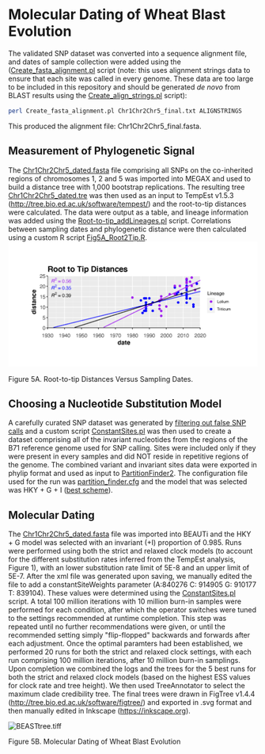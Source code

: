 # Molecular Dating of Wheat Blast Evolution
The validated SNP dataset was converted into a sequence alignment file, and dates of sample collection were added using the ([Create_fasta_alignment.pl](/Fig5/scripts/Create_fasta_alignment.pl) script (note: this uses alignment strings data to ensure that each site was called in every genome. These data are too large to be included in this repository and should be generated *de novo* from BLAST results using the [Create_align_strings.pl](/scripts/Create_align_strings.pl) script):
```bash
perl Create_fasta_alignment.pl Chr1Chr2Chr5_final.txt ALIGNSTRINGS
```
This produced the alignment file: Chr1Chr2Chr5_final.fasta.

## Measurement of Phylogenetic Signal
The [Chr1Chr2Chr5_dated.fasta](/Fig5/data/Chr1Chr2Chr5_dated.fasta) file comprising all SNPs on the co-inherited regions of chromosomes 1, 2 and 5 was imported into MEGAX and used to build a distance tree with 1,000 bootstrap replications. The resulting tree [Chr1Chr2Chr5_dated.tre](/Fig5/data/Chr1Chr2Chr5_dated.tre) was then used as an input to TempEst v1.5.3 (http://tree.bio.ed.ac.uk/software/tempest/) and the root-to-tip distances were calculated. The data were output as a table, and lineage information was added using the [Root-to-tip_addLineages.pl](/Fig5/scripts/Root-to-tip_addLineages.pl) script. Correlations between sampling dates and phylogenetic distance were then calculated using a custom R script [Fig5A_Root2Tip.R](/Fig5/scripts/Fig5A_Root2Tip.R). 
![Root2Tip.tiff](/Fig5/Root2Tip.tiff)

Figure 5A. Root-to-tip Distances Versus Sampling Dates.
## Choosing a Nucleotide Substitution Model
A carefully curated SNP dataset was generated by [filtering out false SNP calls](/VariantCalling.md##-filtering-to-remove-false-snp-calls) and a custom script [ConstantSites.pl](/Fig5/scripts/ConstantSites.pl) was then used to create a dataset comprising all of the invariant nucleotides from the regions of the B71 reference genome used for SNP calling. Sites were included only if they were present in every samples and did NOT reside in repetitive regions of the genome. The combined variant and invariant sites data were exported in phylip format and used as input to [PartitionFinder2](https://github.com/brettc/partitionfinder). The configuration file used for the run was [partition_finder.cfg](/Fig5/data/partition_finder.cfg) and the model that was selected was HKY + G + I ([best scheme](/Fig5/data/best_scheme.txt)).
## Molecular Dating
The [Chr1Chr2Chr5_dated.fasta](/Fig5/data/Chr1Chr2Chr5_dated.fasta) file was imported into BEAUTi and the HKY + G model was selected with an invariant (+I) proportion of 0.985. Runs were performed using both the strict and relaxed clock models (to account for the different substitution rates inferred from the TempEst analysis, Figure 1), with an lower substitution rate limit of 5E-8 and an upper limit of 5E-7. After the xml file was generated upon saving, we manually edited the file to add a constantSiteWeights parameter (A:840276 C: 914905 G: 910177 T: 839104). These values were determined using the [ConstantSites.pl](Fig5/scripts/ConstantSites.pl) script. A total 100 million iterations with 10 million burn-in samples were performed for each condition, after which the operator switches were tuned to the settings recommended at runtime completion. This step was repeated until no further recommendations were given, or until the recommended setting simply "flip-flopped" backwards and forwards after each adjustment. Once the optimal paramters had been established, we performed 20 runs for both the strict and relaxed clock settings, with each run comprising 100 million iterations, after 10 million burn-in samplings. Upon completion we combined the logs and the trees for the 5 best runs for both the strict and relaxed clock models (based on the highest ESS values for clock rate and tree height). We then used TreeAnnotator to select the maximum clade credibility tree. The final trees were drawn in FigTree v1.4.4 (http://tree.bio.ed.ac.uk/software/figtree/) and exported in .svg format and then manually edited in Inkscape (https://inkscape.org).

![BEASTtree.tiff](/Fig5/BEASTtree.tiff)

Figure 5B. Molecular Dating of Wheat Blast Evolution
